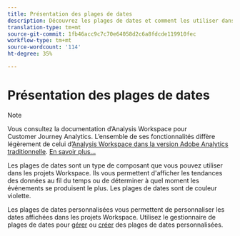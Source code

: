 ```yaml
---
title: Présentation des plages de dates
description: Découvrez les plages de dates et comment les utiliser dans le rapports.
translation-type: tm+mt
source-git-commit: 1fb46acc9c7c70e64058d2c6a8fdcde119910fec
workflow-type: tm+mt
source-wordcount: '114'
ht-degree: 35%

---
```



# Présentation des plages de dates

>[!NOTE]
>
>Vous consultez la documentation d’Analysis Workspace pour Customer Journey Analytics. L’ensemble de ses fonctionnalités diffère légèrement de celui d’[Analysis Workspace dans la version Adobe Analytics traditionnelle](https://docs.adobe.com/content/help/fr-FR/analytics/analyze/analysis-workspace/home.html). [En savoir plus...](/help/getting-started/cja-aa.md)

Les plages de dates sont un type de composant que vous pouvez utiliser dans les projets Workspace. Ils vous permettent d&#39;afficher les tendances des données au fil du temps ou de déterminer à quel moment les événements se produisent le plus. Les plages de dates sont de couleur violette.

Les plages de dates personnalisées vous permettent de personnaliser les dates affichées dans les projets Workspace. Utilisez le gestionnaire de plages de dates pour [gérer](manage.md) ou [créer](create.md) des plages de dates personnalisées.
